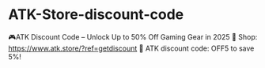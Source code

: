 # ATK-Store-discount-code
🎮ATK Discount Code – Unlock Up to 50% Off Gaming Gear in 2025 🛒 Shop: https://www.atk.store/?ref=getdiscount 💸 ATK discount code: OFF5 to save 5%!
